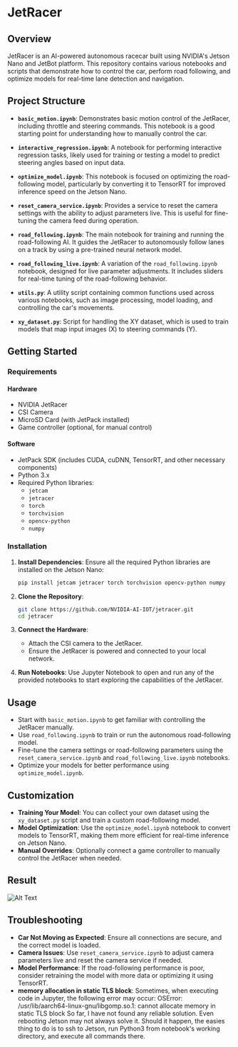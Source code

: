 # JetRacer


## Overview


JetRacer is an AI-powered autonomous racecar built using NVIDIA's Jetson Nano and JetBot platform. This repository contains various notebooks and scripts that demonstrate how to control the car, perform road following, and optimize models for real-time lane detection and navigation.


## Project Structure


- **`basic_motion.ipynb`**: Demonstrates basic motion control of the JetRacer, including throttle and steering commands. This notebook is a good starting point for understanding how to manually control the car.


- **`interactive_regression.ipynb`**: A notebook for performing interactive regression tasks, likely used for training or testing a model to predict steering angles based on input data.


- **`optimize_model.ipynb`**: This notebook is focused on optimizing the road-following model, particularly by converting it to TensorRT for improved inference speed on the Jetson Nano.


- **`reset_camera_service.ipynb`**: Provides a service to reset the camera settings with the ability to adjust parameters live. This is useful for fine-tuning the camera feed during operation.


- **`road_following.ipynb`**: The main notebook for training and running the road-following AI. It guides the JetRacer to autonomously follow lanes on a track by using a pre-trained neural network model.


- **`road_following_live.ipynb`**: A variation of the `road_following.ipynb` notebook, designed for live parameter adjustments. It includes sliders for real-time tuning of the road-following behavior.


- **`utils.py`**: A utility script containing common functions used across various notebooks, such as image processing, model loading, and controlling the car's movements.


- **`xy_dataset.py`**: Script for handling the XY dataset, which is used to train models that map input images (X) to steering commands (Y).


## Getting Started


### Requirements


#### Hardware
- NVIDIA JetRacer
- CSI Camera
- MicroSD Card (with JetPack installed)
- Game controller (optional, for manual control)


#### Software
- JetPack SDK (includes CUDA, cuDNN, TensorRT, and other necessary components)
- Python 3.x
- Required Python libraries:
  - `jetcam`
  - `jetracer`
  - `torch`
  - `torchvision`
  - `opencv-python`
  - `numpy`


### Installation


1. **Install Dependencies**: Ensure all the required Python libraries are installed on the Jetson Nano:


   ```bash
   pip install jetcam jetracer torch torchvision opencv-python numpy
   ```


2. **Clone the Repository**:


   ```bash
   git clone https://github.com/NVIDIA-AI-IOT/jetracer.git
   cd jetracer
   ```


3. **Connect the Hardware**:
   - Attach the CSI camera to the JetRacer.
   - Ensure the JetRacer is powered and connected to your local network.


4. **Run Notebooks**: Use Jupyter Notebook to open and run any of the provided notebooks to start exploring the capabilities of the JetRacer.


## Usage


- Start with `basic_motion.ipynb` to get familiar with controlling the JetRacer manually.
- Use `road_following.ipynb` to train or run the autonomous road-following model.
- Fine-tune the camera settings or road-following parameters using the `reset_camera_service.ipynb` and `road_following_live.ipynb` notebooks.
- Optimize your models for better performance using `optimize_model.ipynb`.


## Customization


- **Training Your Model**: You can collect your own dataset using the `xy_dataset.py` script and train a custom road-following model.
- **Model Optimization**: Use the `optimize_model.ipynb` notebook to convert models to TensorRT, making them more efficient for real-time inference on Jetson Nano.
- **Manual Overrides**: Optionally connect a game controller to manually control the JetRacer when needed.

## Result
![Alt Text](https://github.com/ManjunathNaidugari/Jetracer/road_following/assets/3.gif)

## Troubleshooting 


- **Car Not Moving as Expected**: Ensure all connections are secure, and the correct model is loaded.
- **Camera Issues**: Use `reset_camera_service.ipynb` to adjust camera parameters live and reset the camera service if needed.
- **Model Performance**: If the road-following performance is poor, consider retraining the model with more data or optimizing it using TensorRT.
- **memory allocation in static TLS block**: Sometimes, when executing code in Jupyter, the following error may occur:
OSError: /usr/lib/aarch64-linux-gnu/libgomp.so.1: cannot allocate memory in static TLS block
So far, I have not found any reliable solution. Even rebooting Jetson may not always solve it. Should it happen, the easies thing to do is to ssh to Jetson, run Python3 from notebook's working directory, and execute all commands there.
